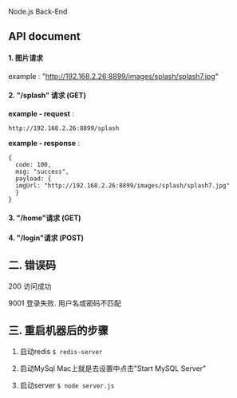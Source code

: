 Node.js Back-End

## API document

#### 1. 图片请求

example : "http://192.168.2.26:8899/images/splash/splash7.jpg"

#### 2. "/splash" 请求 (GET)


**example - request** :   

`http://192.168.2.26:8899/splash`

**example - response** :

```
{
  code: 100,
  msg: "success",
  payload: {
  imgUrl: "http://192.168.2.26:8899/images/splash/splash7.jpg"
  }
}
```

#### 3. "/home"请求 (GET)

#### 4. "/login"请求 (POST)



## 二. 错误码
200  访问成功

9001 登录失败. 用户名或密码不匹配


## 三. 重启机器后的步骤
1. 启动redis 
`$ redis-server`

2. 启动MySql
Mac上就是去设置中点击"Start MySQL Server"

3. 启动server
`$ node server.js`

